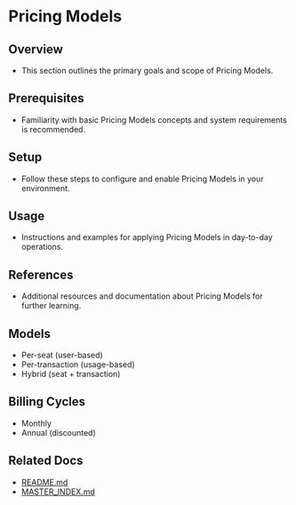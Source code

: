 # Pricing Models

## Overview
- This section outlines the primary goals and scope of Pricing Models.

## Prerequisites
- Familiarity with basic Pricing Models concepts and system requirements is recommended.

## Setup
- Follow these steps to configure and enable Pricing Models in your environment.

## Usage
- Instructions and examples for applying Pricing Models in day-to-day operations.

## References
- Additional resources and documentation about Pricing Models for further learning.


## Models
- Per-seat (user-based)
- Per-transaction (usage-based)
- Hybrid (seat + transaction)

## Billing Cycles
- Monthly
- Annual (discounted)

## Related Docs
- [README.md](README.md)
- [MASTER_INDEX.md](MASTER_INDEX.md)

